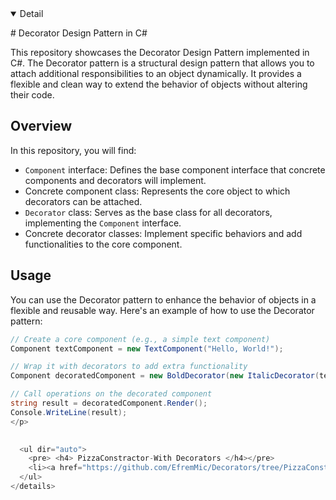 
<details open>
  <summary>Detail</summary>

  <p># Decorator Design Pattern in C#

This repository showcases the Decorator Design Pattern implemented in C#. The Decorator pattern is a structural design pattern that allows you to attach additional responsibilities to an object dynamically. It provides a flexible and clean way to extend the behavior of objects without altering their code.

## Overview

In this repository, you will find:

- `Component` interface: Defines the base component interface that concrete components and decorators will implement.
- Concrete component class: Represents the core object to which decorators can be attached.
- `Decorator` class: Serves as the base class for all decorators, implementing the `Component` interface.
- Concrete decorator classes: Implement specific behaviors and add functionalities to the core component.

## Usage

You can use the Decorator pattern to enhance the behavior of objects in a flexible and reusable way. Here's an example of how to use the Decorator pattern:

```csharp
// Create a core component (e.g., a simple text component)
Component textComponent = new TextComponent("Hello, World!");

// Wrap it with decorators to add extra functionality
Component decoratedComponent = new BoldDecorator(new ItalicDecorator(textComponent));

// Call operations on the decorated component
string result = decoratedComponent.Render();
Console.WriteLine(result);
</p>

  
  <ul dir="auto">
    <pre> <h4> PizzaConstractor-With Decorators </h4></pre>
    <li><a href="https://github.com/EfremMic/Decorators/tree/PizzaConstractorWithDecorators/PizzaConstractor">PizzaConstractorWithDecorator</a></li>
  </ul>
</details>
